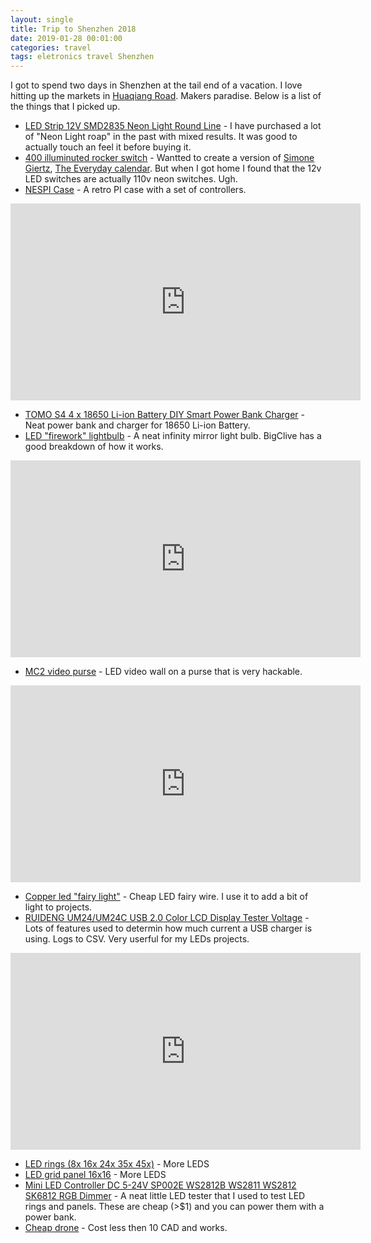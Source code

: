 ```yaml
---
layout: single
title: Trip to Shenzhen 2018
date: 2019-01-28 00:01:00
categories: travel
tags: eletronics travel Shenzhen
---
```


I got to spend two days in Shenzhen at the tail end of a vacation. I love hitting up the markets in [Huaqiang Road](https://goo.gl/maps/anWCCQarAC82). Makers paradise. Below is a list of the things that I picked up.  

- [LED Strip 12V SMD2835 Neon Light Round Line](https://www.aliexpress.com/item/LED-Strip-12V-SMD2835-Neon-Light-Round-Line-Low-Voltage-Flexible-Indoor-Outdoor-Waterproof-Soft-Light/32890285361.html) - I have purchased a lot of "Neon Light roap" in the past with mixed results. It was good to actually touch an feel it before buying it.
- [400 illuminuted rocker switch](https://www.aliexpress.com/item/1pcs-12V-LED-illuminuted-rocker-switch-20A-12V-push-button-switch-Car-button-lights-ON-OFF/1000005695013.html) - Wantted to create a version of [Simone Giertz](https://twitter.com/SimoneGiertz/status/825818138147033088), [The Everyday calendar](https://www.kickstarter.com/projects/simonegiertz/the-every-day-calendar). But when I got home I found that the 12v LED switches are actually 110v neon switches. Ugh.
- [NESPI Case](https://www.youtube.com/watch?v=w0kmd7kwRjo) - A retro PI case with a set of controllers.

<iframe width="560" height="315" src="https://www.youtube.com/embed/w0kmd7kwRjo" frameborder="0" allow="accelerometer; autoplay; encrypted-media; gyroscope; picture-in-picture" allowfullscreen></iframe>

- [TOMO S4 4 x 18650 Li-ion Battery DIY Smart Power Bank Charger](https://www.tomopowerbank.com/shop/tomo-s4/) - Neat power bank and charger for 18650 Li-ion Battery.
- [LED "firework" lightbulb](https://www.youtube.com/watch?v=DTsMdf5DaPU) - A neat infinity mirror light bulb. BigClive has a good breakdown of how it works.

<iframe width="560" height="315" src="https://www.youtube.com/embed/DTsMdf5DaPU" frameborder="0" allow="accelerometer; autoplay; encrypted-media; gyroscope; picture-in-picture" allowfullscreen></iframe>

- [MC2 video purse](https://www.youtube.com/watch?v=CyLCwa2mneY) - LED video wall on a purse that is very hackable.

<iframe width="560" height="315" src="https://www.youtube.com/embed/CyLCwa2mneY" frameborder="0" allow="accelerometer; autoplay; encrypted-media; gyroscope; picture-in-picture" allowfullscreen></iframe>

- [Copper led "fairy light"](https://www.youtube.com/watch?v=DoRbHYJAwis) - Cheap LED fairy wire. I use it to add a bit of light to projects.
- [RUIDENG UM24/UM24C USB 2.0 Color LCD Display Tester Voltage](https://www.youtube.com/watch?v=nP0DaCQyF5E) - Lots of features used to determin how much current a USB charger is using. Logs to CSV. Very userful for my LEDs projects.

<iframe width="560" height="315" src="https://www.youtube.com/embed/nP0DaCQyF5E" frameborder="0" allow="accelerometer; autoplay; encrypted-media; gyroscope; picture-in-picture" allowfullscreen></iframe>

- [LED rings (8x 16x 24x 35x 45x)](https://www.aliexpress.com/item/Addressable-WS2812B-pixel-Ring-1-8-16-24-35-45-LEDs-WS2812-5050-RGB-LED-Ring/32957371364.html) - More LEDS
- [LED grid panel 16x16](https://www.aliexpress.com/item/ws2812b-panel-chip-8-8-8-16-16-16-8-32-pixels-ws2812-full-color-panel/32390846029.html) - More LEDS
- [Mini LED Controller DC 5-24V SP002E WS2812B WS2811 WS2812 SK6812 RGB Dimmer](https://www.aliexpress.com/item/Mini-LED-Controller-DC-5-24V-SP002E-WS2812B-WS2811-WS2812-SK6812-RGB-Dimmer-3key-Pixel-LED/32911704465.html) - A neat little LED tester that I used to test LED rings and panels. These are cheap (>$1) and you can power them with a power bank.
- [Cheap drone](https://www.aliexpress.com/item/2018-New-2-4G-6-Axis-Mini-Drones-with-Camera-HD-Altitude-Hold-RC-Helicopter-Profissional/32894551209.html) - Cost less then 10 CAD and works.